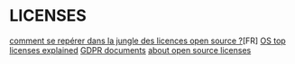 # LICENSES

[comment se repérer dans la jungle des licences open source ?](https://www.google.com/url?sa=t&rct=j&q=&esrc=s&source=web&cd=1&cad=rja&uact=8&ved=2ahUKEwjbncmZkIHlAhUd4OAKHfscBl4QFjAAegQIBRAB&url=https%3A%2F%2Fwww.journaldunet.com%2Fsolutions%2Fdsi%2F1141398-comment-se-reperer-dans-la-jungle-des-licences-open-source%2F&usg=AOvVaw3d7FzWrnA9XktqC9JBdfrT)[FR]
[OS top licenses explained](https://resources.whitesourcesoftware.com/blog-whitesource/open-source-licenses-explained)
[GDPR documents](https://github.com/good-lly/gdpr-documents)
[about open source licenses](https://opensource.org/licenses)

